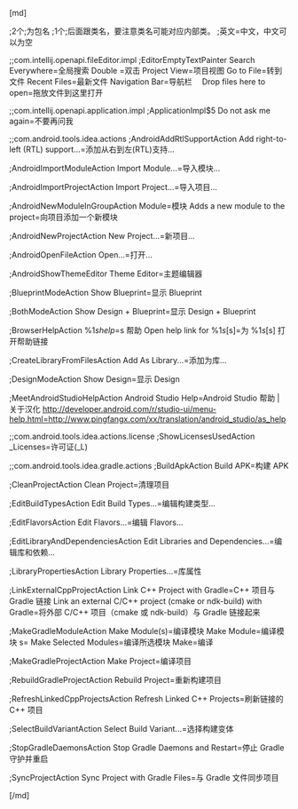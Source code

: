 [md]

;2个;为包名
;1个;后面跟类名，要注意类名可能对应内部类。
;英文=中文，中文可以为空

;;com.intellij.openapi.fileEditor.impl
;EditorEmptyTextPainter
Search Everywhere=全局搜索
Double =双击 
Project View=项目视图
Go to File=转到文件
Recent Files=最新文件
Navigation Bar=导航栏　
Drop files here to open=拖放文件到这里打开

;;com.intellij.openapi.application.impl
;ApplicationImpl$5
Do not ask me again=不要再问我


;;com.android.tools.idea.actions
;AndroidAddRtlSupportAction
Add right-to-left (RTL) support...=添加从右到左(RTL)支持...

;AndroidImportModuleAction
Import Module...=导入模块...

;AndroidImportProjectAction
Import Project...=导入项目...

;AndroidNewModuleInGroupAction
Module=模块
Adds a new module to the project=向项目添加一个新模块

;AndroidNewProjectAction
New Project...=新项目...

;AndroidOpenFileAction
Open...=打开...

;AndroidShowThemeEditor
Theme Editor=主题编辑器

;BlueprintModeAction
Show Blueprint=显示 Blueprint

;BothModeAction
Show Design + Blueprint=显示 Design + Blueprint

;BrowserHelpAction
%1$s help=%1$s 帮助
Open help link for %1$s [%2$s]=为 %1$s [%2$s] 打开帮助链接

;CreateLibraryFromFilesAction
Add As Library...=添加为库...

;DesignModeAction
Show Design=显示 Design

;MeetAndroidStudioHelpAction
Android Studio Help=Android Studio 帮助 | 关于汉化
http://developer.android.com/r/studio-ui/menu-help.html=http://www.pingfangx.com/xx/translation/android_studio/as_help



;;com.android.tools.idea.actions.license
;ShowLicensesUsedAction
_Licenses=许可证(_L)


;;com.android.tools.idea.gradle.actions
;BuildApkAction
Build APK=构建 APK

;CleanProjectAction
Clean Project=清理项目

;EditBuildTypesAction
Edit Build Types...=编辑构建类型...

;EditFlavorsAction
Edit Flavors...=编辑 Flavors...

;EditLibraryAndDependenciesAction
Edit Libraries and Dependencies...=编辑库和依赖...

;LibraryPropertiesAction
Library Properties...=库属性

;LinkExternalCppProjectAction
Link C++ Project with Gradle=C++ 项目与 Gradle 链接 
Link an external C/C++ project (cmake or ndk-build) with Gradle=将外部 C/C++ 项目（cmake 或 ndk-build）与 Gradle 链接起来

;MakeGradleModuleAction
Make Module(s)=编译模块
Make Module=编译模块
s=
Make Selected Modules=编译所选模块
Make=编译

;MakeGradleProjectAction
Make Project=编译项目

;RebuildGradleProjectAction
Rebuild Project=重新构建项目

;RefreshLinkedCppProjectsAction
Refresh Linked C++ Projects=刷新链接的 C++ 项目

;SelectBuildVariantAction
Select Build Variant...=选择构建变体

;StopGradleDaemonsAction
Stop Gradle Daemons and Restart=停止 Gradle 守护并重启

;SyncProjectAction
Sync Project with Gradle Files=与 Gradle 文件同步项目



[/md]